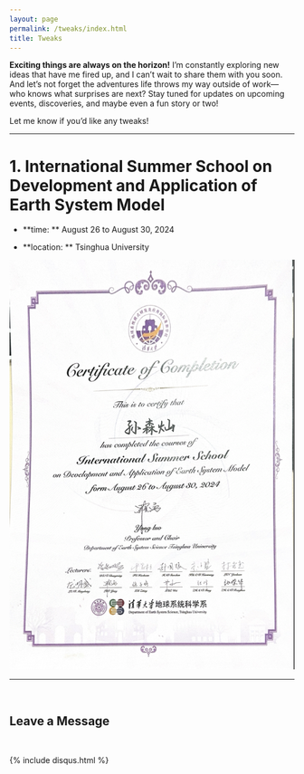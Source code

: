 ```yaml
---
layout: page
permalink: /tweaks/index.html
title: Tweaks
---
```



**Exciting things are always on the horizon!** I’m constantly exploring new ideas that have me fired up, and I can’t wait to share them with you soon. And let’s not forget the adventures life throws my way outside of work—who knows what surprises are next? Stay tuned for updates on upcoming events, discoveries, and maybe even a fun story or two!

Let me know if you’d like any tweaks!

----

# 1. International Summer School on Development and Application of Earth System Model

- **time: ** August 26 to August 30, 2024

- **location: ** Tsinghua University

![证书](./images/地学系暑期学校证书.png)


---

<br>

## Leave a Message

<br>

{% include disqus.html %} 

<br>

